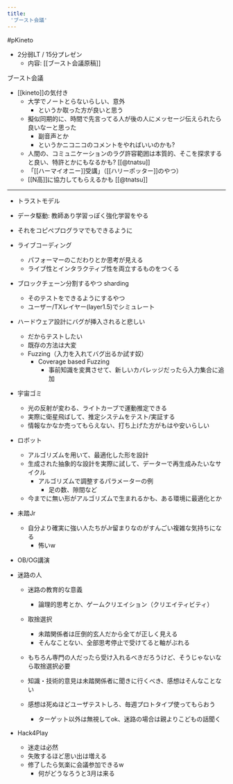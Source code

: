 ```yaml
---
title:
 'ブースト会議'
---
```


#pKineto
- 2分弱LT / 15分プレゼン
    - 内容: [[ブースト会議原稿]]

ブースト会議
- [[kineto]]の気付き
    - 大学でノートとらないらしい、意外
        - というか取った方が良いと思う
    - 擬似同期的に、時間で先言ってる人が後の人にメッセージ伝えられたら良いなーと思った
        - 副音声とか
        - というかニコニコのコメントをやればいいのかも?
    - 人間の、コミュニケーションのラグ許容範囲は本質的、そこを探求すると良い、特許とかにもなるかも? [[@tnatsu]]
    - 「[[ハーマイオニー]]受講」（[[ハリーポッター]]のやつ）
    - [[N高]]に協力してもらえるかも [[@tnatsu]]

---

- トラストモデル

- データ駆動: 教師あり学習っぽく強化学習をやる
- それをコピぺプログラマでもできるように

- ライブコーディング
    - パフォーマーのこだわりとか思考が見える
    - ライブ性とインタラクティブ性を両立するものをつくる


- ブロックチェーン分割するやつ sharding
    - そのテストをできるようにするやつ
    - ユーザー/TXレイヤー(layer1.5)でシミュレート

- ハードウェア設計にバグが挿入されると悲しい
    - だからテストしたい
    - 既存の方法は大変
    - Fuzzing（入力を入れてバグ出るか試す奴）
        - Coverage based Fuzzing
            - 事前知識を変異させて、新しいカバレッジだったら入力集合に追加

- 宇宙ゴミ
    - 光の反射が変わる、ライトカーブで運動推定できる
    - 実際に衛星飛ばして、推定システムをテスト/実証する
    - 情報なかなか売ってもらえない、打ち上げた方がもはや安いらしい

- ロボット
    - アルゴリズムを用いて、最適化した形を設計
    - 生成された抽象的な設計を実際に試して、データーで再生成みたいなサイクル
        - アルゴリズムで調整するパラメーターの例
            - 足の数、隙間など
    - 今までに無い形がアルゴリズムで生まれるかも、ある環境に最適化とか

- 未踏Jr
    - 自分より確実に強い人たちがJr留まりなのがすんごい複雑な気持ちになる
        - 怖いw



- OB/OG講演

- 迷路の人
    - 迷路の教育的な意義
        - 論理的思考とか、ゲームクリエイション（クリエイティビティ）
    - 取捨選択
        - 未踏関係者は圧倒的玄人だから全てが正しく見える
        - そんなことない、全部思考停止で受けてると軸がぶれる
    - もちろん専門の人だったら受け入れるべきだろうけど、そうじゃないなら取捨選択必要

    - 知識・技術的意見は未踏関係者に聞きに行くべき、感想はそんなことない
    - 感想は死ぬほどユーザテストしろ、毎週プロトタイプ使ってもらおう
        - ターゲット以外は無視してok、迷路の場合は親よりこどもの話聞く

- Hack4Play
    - 迷走は必然
    - 失敗するほど思い出は増える
    - 修了したら気楽に会議参加できるw
        - 何がどうなろうと3月は来る

